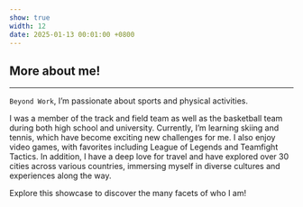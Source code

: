 ```yaml
---
show: true
width: 12
date: 2025-01-13 00:01:00 +0800
---
```


<div class="p-4">
    <h2>More about me!</h2>
    <hr />
    <p>
        <code>Beyond Work</code>, I’m passionate about sports and physical activities. 
    </p>
    <p>
        I was a member of the track and field team as well as the basketball team during both high school and university. Currently, I’m learning skiing and tennis, which have become exciting new challenges for me. I also enjoy video games, with favorites including League of Legends and Teamfight Tactics. In addition, I have a deep love for travel and have explored over 30 cities across various countries, immersing myself in diverse cultures and experiences along the way.
    </p>
    <p>
        Explore this showcase to discover the many facets of who I am!
    </p>
</div>
